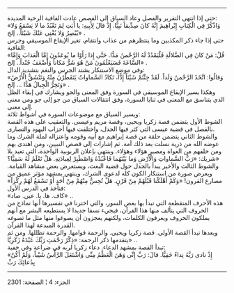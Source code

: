 ------------------------------------------------------------------------

حتى إذا انتهى التقرير والفصل وعاد السياق إلى القصص عادت القافية الرخية
المديدة:  
«وَاذْكُرْ فِي الْكِتابِ إِبْراهِيمَ إِنَّهُ كانَ صِدِّيقاً نَبِيًّا. إِذْ قالَ لِأَبِيهِ: يا أَبَتِ لِمَ
تَعْبُدُ ما لا يَسْمَعُ وَلا يُبْصِرُ وَلا يُغْنِي عَنْكَ شَيْئاً.. إلخ» .  
حتى إذا جاء ذكر المكذبين وما ينتظرهم من عذاب وانتقام، تغير الإيقاع
الموسيقي وجرس القافية:  
«قُلْ: مَنْ كانَ فِي الضَّلالَةِ فَلْيَمْدُدْ لَهُ الرَّحْمنُ مَدًّا. حَتَّى إِذا رَأَوْا ما يُوعَدُونَ إِمَّا
الْعَذابَ وَإِمَّا السَّاعَةَ فَسَيَعْلَمُونَ مَنْ هُوَ شَرٌّ مَكاناً وَأَضْعَفُ جُنْداً.. إلخ» .  
وفي موضع الاستنكار يشتد الجرس والنغم بتشديد الدال:  
«وَقالُوا: اتَّخَذَ الرَّحْمنُ وَلَداً. لَقَدْ جِئْتُمْ شَيْئاً إِدًّا، تَكادُ السَّماواتُ يَتَفَطَّرْنَ مِنْهُ
وَتَنْشَقُّ الْأَرْضُ وَتَخِرُّ الْجِبالُ هَدًّا ... إلخ» .  
وهكذا يسير الإيقاع الموسيقي في السورة وفق المعنى والجو ويشارك في إبقاء
الظل الذي يتناسق مع المعنى في ثنايا السورة، وفق انتقالات السياق من جو
إلى جو ومن معنى إلى معنى.  
ويسير السياق مع موضوعات السورة في أشواط ثلاثة:  
الشوط الأول يتضمن قصة زكريا ويحيى، وقصة مريم وعيسى. والتعقيب على هذه
القصة بالفصل في قضية عيسى التي كثر فيها الجدل، واختلفت فيها أحزاب اليهود
والنصارى.  
والشوط الثاني يتضمن حلقة من قصة إبراهيم مع أبيه وقومه واعتزاله لملة
الشرك وما عوضه الله من ذرية نسلت بعد ذلك أمة. ثم إشارات إلى قصص النبيين،
ومن اهتدى بهم ومن خلفهم من الغواة ومصير هؤلاء وهؤلاء. وينتهي بإعلان
الربوبية الواحدة، التي تعبد بلا شريك: «رَبُّ السَّماواتِ وَالْأَرْضِ وَما بَيْنَهُما
فَاعْبُدْهُ وَاصْطَبِرْ لِعِبادَتِهِ. هَلْ تَعْلَمُ لَهُ سَمِيًّا؟»  
والشوط الثالث والأخير يبدأ بالجدل حول قضية البعث، ويستعرض بعض مشاهد
القيامة. ويعرض صورة من استنكار الكون كله لدعوى الشرك، وينتهي بمشهد مؤثر
عميق من مصارع القرون! «وَكَمْ أَهْلَكْنا قَبْلَهُمْ مِنْ قَرْنٍ. هَلْ تُحِسُّ مِنْهُمْ مِنْ أَحَدٍ أَوْ
تَسْمَعُ لَهُمْ رِكْزاً» فنأخذ في الدرس الأول:  
«كاف. ها. يا. عين. صاد» ..  
هذه الأحرف المتقطعة التي تبدأ بها بعض السور، والتي اخترنا في تفسيرها
أنها نماذج من الحروف التي يتألف منها هذا القرآن، فيجيء نسقا جديدا لا
يستطيعه البشر مع أنهم يملكون الحروف ويعرفون الكلمات، ولكنهم يعجزون أن
يصوغوا منها مثل ما تصوغه القدرة المبدعة لهذا القرآن.  
وبعدها تبدأ القصة الأولى. قصة زكريا ويحيى. والرحمة قوامها. والرحمة
تظللها. ومن ثم يتقدمها ذكر الرحمة: «ذِكْرُ رَحْمَتِ رَبِّكَ عَبْدَهُ زَكَرِيَّا» ..  
تبدأ القصة بمشهد الدعاء. دعاء زكريا لربه في ضراعة وفي خفية:  
«إِذْ نادى رَبَّهُ نِداءً خَفِيًّا. قالَ: رَبِّ إِنِّي وَهَنَ الْعَظْمُ مِنِّي وَاشْتَعَلَ الرَّأْسُ شَيْباً، وَلَمْ
أَكُنْ بِدُعائِكَ رَبِّ

------------------------------------------------------------------------

الجزء: 4 ¦ الصفحة: 2301
